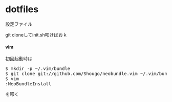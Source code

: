 dotfiles
========

設定ファイル

git cloneしてinit.sh叩けばおｋ

#### vim
初回起動時は
<pre>
$ mkdir -p ~/.vim/bundle
$ git clone git://github.com/Shougo/neobundle.vim ~/.vim/bundle/neobundle.vim
$ vim
:NeoBundleInstall
</pre>
を叩く
